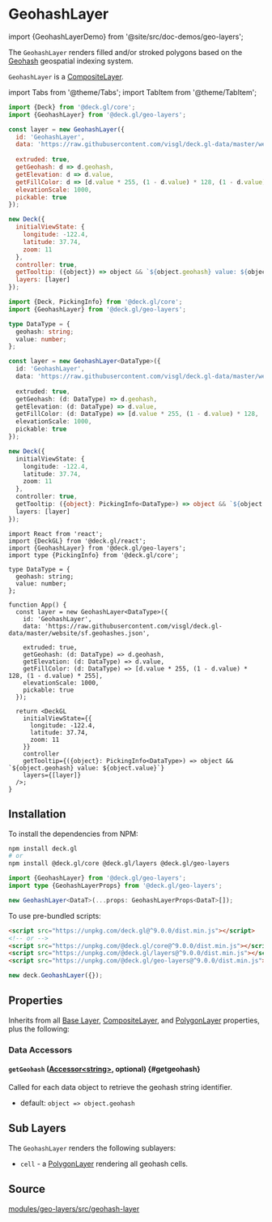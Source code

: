 # GeohashLayer

import {GeohashLayerDemo} from '@site/src/doc-demos/geo-layers';

<GeohashLayerDemo/>

The `GeohashLayer` renders filled and/or stroked polygons based on the [Geohash](https://en.wikipedia.org/wiki/Geohash) geospatial indexing system.

`GeohashLayer` is a [CompositeLayer](../core/composite-layer.md).


import Tabs from '@theme/Tabs';
import TabItem from '@theme/TabItem';

<Tabs groupId="language">
  <TabItem value="js" label="JavaScript">

```js
import {Deck} from '@deck.gl/core';
import {GeohashLayer} from '@deck.gl/geo-layers';

const layer = new GeohashLayer({
  id: 'GeohashLayer',
  data: 'https://raw.githubusercontent.com/visgl/deck.gl-data/master/website/sf.geohashes.json',
  
  extruded: true,
  getGeohash: d => d.geohash,
  getElevation: d => d.value,
  getFillColor: d => [d.value * 255, (1 - d.value) * 128, (1 - d.value) * 255],
  elevationScale: 1000,
  pickable: true
});

new Deck({
  initialViewState: {
    longitude: -122.4,
    latitude: 37.74,
    zoom: 11
  },
  controller: true,
  getTooltip: ({object}) => object && `${object.geohash} value: ${object.value}`,
  layers: [layer]
});
```

  </TabItem>
  <TabItem value="ts" label="TypeScript">

```ts
import {Deck, PickingInfo} from '@deck.gl/core';
import {GeohashLayer} from '@deck.gl/geo-layers';

type DataType = {
  geohash: string;
  value: number;
};

const layer = new GeohashLayer<DataType>({
  id: 'GeohashLayer',
  data: 'https://raw.githubusercontent.com/visgl/deck.gl-data/master/website/sf.geohashes.json',
  
  extruded: true,
  getGeohash: (d: DataType) => d.geohash,
  getElevation: (d: DataType) => d.value,
  getFillColor: (d: DataType) => [d.value * 255, (1 - d.value) * 128, (1 - d.value) * 255],
  elevationScale: 1000,
  pickable: true
});

new Deck({
  initialViewState: {
    longitude: -122.4,
    latitude: 37.74,
    zoom: 11
  },
  controller: true,
  getTooltip: ({object}: PickingInfo<DataType>) => object && `${object.geohash} value: ${object.value}`,
  layers: [layer]
});
```

  </TabItem>
  <TabItem value="react" label="React">

```tsx
import React from 'react';
import {DeckGL} from '@deck.gl/react';
import {GeohashLayer} from '@deck.gl/geo-layers';
import type {PickingInfo} from '@deck.gl/core';

type DataType = {
  geohash: string;
  value: number;
};

function App() {
  const layer = new GeohashLayer<DataType>({
    id: 'GeohashLayer',
    data: 'https://raw.githubusercontent.com/visgl/deck.gl-data/master/website/sf.geohashes.json',
    
    extruded: true,
    getGeohash: (d: DataType) => d.geohash,
    getElevation: (d: DataType) => d.value,
    getFillColor: (d: DataType) => [d.value * 255, (1 - d.value) * 128, (1 - d.value) * 255],
    elevationScale: 1000,
    pickable: true
  });

  return <DeckGL
    initialViewState={{
      longitude: -122.4,
      latitude: 37.74,
      zoom: 11
    }}
    controller
    getTooltip={({object}: PickingInfo<DataType>) => object && `${object.geohash} value: ${object.value}`}
    layers={[layer]}
  />;
}
```

  </TabItem>
</Tabs>


## Installation

To install the dependencies from NPM:

```bash
npm install deck.gl
# or
npm install @deck.gl/core @deck.gl/layers @deck.gl/geo-layers
```

```ts
import {GeohashLayer} from '@deck.gl/geo-layers';
import type {GeohashLayerProps} from '@deck.gl/geo-layers';

new GeohashLayer<DataT>(...props: GeohashLayerProps<DataT>[]);
```

To use pre-bundled scripts:

```html
<script src="https://unpkg.com/deck.gl@^9.0.0/dist.min.js"></script>
<!-- or -->
<script src="https://unpkg.com/@deck.gl/core@^9.0.0/dist.min.js"></script>
<script src="https://unpkg.com/@deck.gl/layers@^9.0.0/dist.min.js"></script>
<script src="https://unpkg.com/@deck.gl/geo-layers@^9.0.0/dist.min.js"></script>
```

```js
new deck.GeohashLayer({});
```


## Properties

Inherits from all [Base Layer](../core/layer.md), [CompositeLayer](../core/composite-layer.md), and [PolygonLayer](../layers/polygon-layer.md) properties, plus the following:

### Data Accessors

#### `getGeohash` ([Accessor&lt;string&gt;](../../developer-guide/using-layers.md#accessors), optional) {#getgeohash}

Called for each data object to retrieve the geohash string identifier.

* default: `object => object.geohash`


## Sub Layers

The `GeohashLayer` renders the following sublayers:

* `cell` - a [PolygonLayer](../layers/polygon-layer.md) rendering all geohash cells.


## Source

[modules/geo-layers/src/geohash-layer](https://github.com/visgl/deck.gl/tree/9.2-release/modules/geo-layers/src/geohash-layer)
